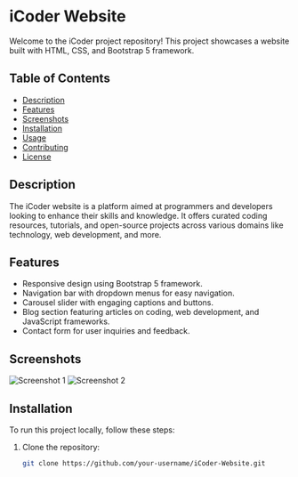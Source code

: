 # iCoder Website

Welcome to the iCoder project repository! This project showcases a website built with HTML, CSS, and Bootstrap 5 framework.

## Table of Contents

- [Description](#description)
- [Features](#features)
- [Screenshots](#screenshots)
- [Installation](#installation)
- [Usage](#usage)
- [Contributing](#contributing)
- [License](#license)

## Description

The iCoder website is a platform aimed at programmers and developers looking to enhance their skills and knowledge. It offers curated coding resources, tutorials, and open-source projects across various domains like technology, web development, and more.

## Features

- Responsive design using Bootstrap 5 framework.
- Navigation bar with dropdown menus for easy navigation.
- Carousel slider with engaging captions and buttons.
- Blog section featuring articles on coding, web development, and JavaScript frameworks.
- Contact form for user inquiries and feedback.

## Screenshots

![Screenshot 1](screenshots/screenshot1.png)
![Screenshot 2](screenshots/screenshot2.png)

## Installation

To run this project locally, follow these steps:

1. Clone the repository:
   ```bash
   git clone https://github.com/your-username/iCoder-Website.git

